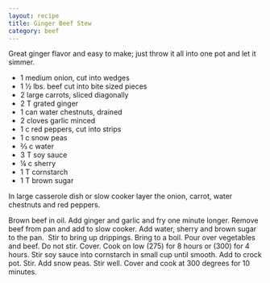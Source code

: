 ```yaml
---
layout: recipe
title: Ginger Beef Stew
category: beef
---
```

Great ginger flavor and easy to make; just throw it all into one pot and let it simmer.

- 1 medium onion, cut into wedges 
- 1 ½ lbs. beef cut into bite sized pieces
- 2 large carrots, sliced diagonally
- 2 T grated ginger
- 1 can water chestnuts, drained
- 2 cloves garlic minced 
- 1 c red peppers, cut into strips
- 1 c snow peas
- ⅔ c water
- 3 T soy sauce
- ¼ c sherry
- 1 T cornstarch 
- 1 T brown sugar

In large casserole dish or slow cooker layer the onion, carrot, water chestnuts and red peppers.

Brown beef in oil. Add ginger and garlic and fry one minute longer. Remove beef from pan and add to slow cooker. Add water, sherry and brown sugar to the pan.  Stir to bring up drippings. 
Bring to a boil. Pour over vegetables and beef. Do not stir. Cover. Cook on low (275) for 8 hours or (300) for 4 hours. 
Stir soy sauce into cornstarch in small cup until smooth. Add to crock pot. Stir. Add snow peas. Stir well. Cover and cook at 300 degrees for 10 minutes.
